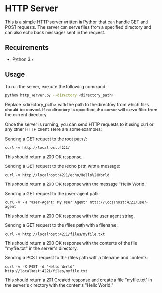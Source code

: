 # HTTP Server

This is a simple HTTP server written in Python that can handle GET and POST requests. The server can serve files from a specified directory and can also echo back messages sent in the request.

## Requirements

- Python 3.x

## Usage

To run the server, execute the following command:

```bash
python http_server.py --directory <directory_path>
```
Replace <directory_path> with the path to the directory from which files should be served. If no directory is specified, the server will serve files from the current directory.

Once the server is running, you can send HTTP requests to it using curl or any other HTTP client. Here are some examples:


Sending a GET request to the root path /:
```
curl -v http://localhost:4221/
```

This should return a 200 OK response.

Sending a GET request to the /echo path with a message:
```
curl -v http://localhost:4221/echo/Hello%20World
```

This should return a 200 OK response with the message "Hello World."

Sending a GET request to the /user-agent path:
```
curl -v -H "User-Agent: My User Agent" http://localhost:4221/user-agent
```

This should return a 200 OK response with the user agent string.

Sending a GET request to the /files path with a filename:
```
curl -v http://localhost:4221/files/myfile.txt
```

This should return a 200 OK response with the contents of the file "myfile.txt" in the server's directory.

Sending a POST request to the /files path with a filename and contents:
```
curl -v -X POST -d "Hello World" http://localhost:4221/files/myfile.txt
```

This should return a 201 Created response and create a file "myfile.txt" in the server's directory with the contents "Hello World."
